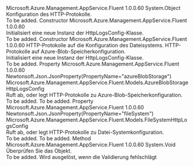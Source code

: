 <Type Name="HttpLogsConfig" FullName="Microsoft.Azure.Management.AppService.Fluent.Models.HttpLogsConfig">
  <TypeSignature Language="C#" Value="public class HttpLogsConfig" />
  <TypeSignature Language="ILAsm" Value=".class public auto ansi beforefieldinit HttpLogsConfig extends System.Object" />
  <TypeSignature Language="DocId" Value="T:Microsoft.Azure.Management.AppService.Fluent.Models.HttpLogsConfig" />
  <TypeSignature Language="VB.NET" Value="Public Class HttpLogsConfig" />
  <TypeSignature Language="F#" Value="type HttpLogsConfig = class" />
  <AssemblyInfo>
    <AssemblyName>Microsoft.Azure.Management.AppService.Fluent</AssemblyName>
    <AssemblyVersion>1.0.0.60</AssemblyVersion>
  </AssemblyInfo>
  <Base>
    <BaseTypeName>System.Object</BaseTypeName>
  </Base>
  <Interfaces />
  <Docs>
    <summary>
            Konfiguration des HTTP-Protokolle.
            </summary>
    <remarks>To be added.</remarks>
  </Docs>
  <Members>
    <Member MemberName=".ctor">
      <MemberSignature Language="C#" Value="public HttpLogsConfig ();" />
      <MemberSignature Language="ILAsm" Value=".method public hidebysig specialname rtspecialname instance void .ctor() cil managed" />
      <MemberSignature Language="DocId" Value="M:Microsoft.Azure.Management.AppService.Fluent.Models.HttpLogsConfig.#ctor" />
      <MemberSignature Language="VB.NET" Value="Public Sub New ()" />
      <MemberType>Constructor</MemberType>
      <AssemblyInfo>
        <AssemblyName>Microsoft.Azure.Management.AppService.Fluent</AssemblyName>
        <AssemblyVersion>1.0.0.60</AssemblyVersion>
      </AssemblyInfo>
      <Parameters />
      <Docs>
        <summary>
            Initialisiert eine neue Instanz der HttpLogsConfig-Klasse.
            </summary>
        <remarks>To be added.</remarks>
      </Docs>
    </Member>
    <Member MemberName=".ctor">
      <MemberSignature Language="C#" Value="public HttpLogsConfig (Microsoft.Azure.Management.AppService.Fluent.Models.FileSystemHttpLogsConfig fileSystem = null, Microsoft.Azure.Management.AppService.Fluent.Models.AzureBlobStorageHttpLogsConfig azureBlobStorage = null);" />
      <MemberSignature Language="ILAsm" Value=".method public hidebysig specialname rtspecialname instance void .ctor(class Microsoft.Azure.Management.AppService.Fluent.Models.FileSystemHttpLogsConfig fileSystem, class Microsoft.Azure.Management.AppService.Fluent.Models.AzureBlobStorageHttpLogsConfig azureBlobStorage) cil managed" />
      <MemberSignature Language="DocId" Value="M:Microsoft.Azure.Management.AppService.Fluent.Models.HttpLogsConfig.#ctor(Microsoft.Azure.Management.AppService.Fluent.Models.FileSystemHttpLogsConfig,Microsoft.Azure.Management.AppService.Fluent.Models.AzureBlobStorageHttpLogsConfig)" />
      <MemberSignature Language="VB.NET" Value="Public Sub New (Optional fileSystem As FileSystemHttpLogsConfig = null, Optional azureBlobStorage As AzureBlobStorageHttpLogsConfig = null)" />
      <MemberSignature Language="F#" Value="new Microsoft.Azure.Management.AppService.Fluent.Models.HttpLogsConfig : Microsoft.Azure.Management.AppService.Fluent.Models.FileSystemHttpLogsConfig * Microsoft.Azure.Management.AppService.Fluent.Models.AzureBlobStorageHttpLogsConfig -&gt; Microsoft.Azure.Management.AppService.Fluent.Models.HttpLogsConfig" Usage="new Microsoft.Azure.Management.AppService.Fluent.Models.HttpLogsConfig (fileSystem, azureBlobStorage)" />
      <MemberType>Constructor</MemberType>
      <AssemblyInfo>
        <AssemblyName>Microsoft.Azure.Management.AppService.Fluent</AssemblyName>
        <AssemblyVersion>1.0.0.60</AssemblyVersion>
      </AssemblyInfo>
      <Parameters>
        <Parameter Name="fileSystem" Type="Microsoft.Azure.Management.AppService.Fluent.Models.FileSystemHttpLogsConfig" />
        <Parameter Name="azureBlobStorage" Type="Microsoft.Azure.Management.AppService.Fluent.Models.AzureBlobStorageHttpLogsConfig" />
      </Parameters>
      <Docs>
        <param name="fileSystem">HTTP-Protokolle auf die Konfiguration des Dateisystems.</param>
        <param name="azureBlobStorage">HTTP-Protokolle auf Azure-Blob-Speicherkonfiguration.</param>
        <summary>
            Initialisiert eine neue Instanz der HttpLogsConfig-Klasse.
            </summary>
        <remarks>To be added.</remarks>
      </Docs>
    </Member>
    <Member MemberName="AzureBlobStorage">
      <MemberSignature Language="C#" Value="public Microsoft.Azure.Management.AppService.Fluent.Models.AzureBlobStorageHttpLogsConfig AzureBlobStorage { get; set; }" />
      <MemberSignature Language="ILAsm" Value=".property instance class Microsoft.Azure.Management.AppService.Fluent.Models.AzureBlobStorageHttpLogsConfig AzureBlobStorage" />
      <MemberSignature Language="DocId" Value="P:Microsoft.Azure.Management.AppService.Fluent.Models.HttpLogsConfig.AzureBlobStorage" />
      <MemberSignature Language="VB.NET" Value="Public Property AzureBlobStorage As AzureBlobStorageHttpLogsConfig" />
      <MemberSignature Language="F#" Value="member this.AzureBlobStorage : Microsoft.Azure.Management.AppService.Fluent.Models.AzureBlobStorageHttpLogsConfig with get, set" Usage="Microsoft.Azure.Management.AppService.Fluent.Models.HttpLogsConfig.AzureBlobStorage" />
      <MemberType>Property</MemberType>
      <AssemblyInfo>
        <AssemblyName>Microsoft.Azure.Management.AppService.Fluent</AssemblyName>
        <AssemblyVersion>1.0.0.60</AssemblyVersion>
      </AssemblyInfo>
      <Attributes>
        <Attribute>
          <AttributeName>Newtonsoft.Json.JsonProperty(PropertyName="azureBlobStorage")</AttributeName>
        </Attribute>
      </Attributes>
      <ReturnValue>
        <ReturnType>Microsoft.Azure.Management.AppService.Fluent.Models.AzureBlobStorageHttpLogsConfig</ReturnType>
      </ReturnValue>
      <Docs>
        <summary>
            Ruft ab, oder legt HTTP-Protokolle zu Azure-Blob-Speicherkonfiguration.
            </summary>
        <value>To be added.</value>
        <remarks>To be added.</remarks>
      </Docs>
    </Member>
    <Member MemberName="FileSystem">
      <MemberSignature Language="C#" Value="public Microsoft.Azure.Management.AppService.Fluent.Models.FileSystemHttpLogsConfig FileSystem { get; set; }" />
      <MemberSignature Language="ILAsm" Value=".property instance class Microsoft.Azure.Management.AppService.Fluent.Models.FileSystemHttpLogsConfig FileSystem" />
      <MemberSignature Language="DocId" Value="P:Microsoft.Azure.Management.AppService.Fluent.Models.HttpLogsConfig.FileSystem" />
      <MemberSignature Language="VB.NET" Value="Public Property FileSystem As FileSystemHttpLogsConfig" />
      <MemberSignature Language="F#" Value="member this.FileSystem : Microsoft.Azure.Management.AppService.Fluent.Models.FileSystemHttpLogsConfig with get, set" Usage="Microsoft.Azure.Management.AppService.Fluent.Models.HttpLogsConfig.FileSystem" />
      <MemberType>Property</MemberType>
      <AssemblyInfo>
        <AssemblyName>Microsoft.Azure.Management.AppService.Fluent</AssemblyName>
        <AssemblyVersion>1.0.0.60</AssemblyVersion>
      </AssemblyInfo>
      <Attributes>
        <Attribute>
          <AttributeName>Newtonsoft.Json.JsonProperty(PropertyName="fileSystem")</AttributeName>
        </Attribute>
      </Attributes>
      <ReturnValue>
        <ReturnType>Microsoft.Azure.Management.AppService.Fluent.Models.FileSystemHttpLogsConfig</ReturnType>
      </ReturnValue>
      <Docs>
        <summary>
            Ruft ab, oder legt HTTP-Protokolle zu Datei-Systemkonfiguration.
            </summary>
        <value>To be added.</value>
        <remarks>To be added.</remarks>
      </Docs>
    </Member>
    <Member MemberName="Validate">
      <MemberSignature Language="C#" Value="public virtual void Validate ();" />
      <MemberSignature Language="ILAsm" Value=".method public hidebysig newslot virtual instance void Validate() cil managed" />
      <MemberSignature Language="DocId" Value="M:Microsoft.Azure.Management.AppService.Fluent.Models.HttpLogsConfig.Validate" />
      <MemberSignature Language="VB.NET" Value="Public Overridable Sub Validate ()" />
      <MemberSignature Language="F#" Value="abstract member Validate : unit -&gt; unit&#xA;override this.Validate : unit -&gt; unit" Usage="httpLogsConfig.Validate " />
      <MemberType>Method</MemberType>
      <AssemblyInfo>
        <AssemblyName>Microsoft.Azure.Management.AppService.Fluent</AssemblyName>
        <AssemblyVersion>1.0.0.60</AssemblyVersion>
      </AssemblyInfo>
      <ReturnValue>
        <ReturnType>System.Void</ReturnType>
      </ReturnValue>
      <Parameters />
      <Docs>
        <summary>
            Überprüfen Sie das Objekt.
            </summary>
        <remarks>To be added.</remarks>
        <exception cref="T:Microsoft.Rest.ValidationException">
            Wird ausgelöst, wenn die Validierung fehlschlägt
            </exception>
      </Docs>
    </Member>
  </Members>
</Type>